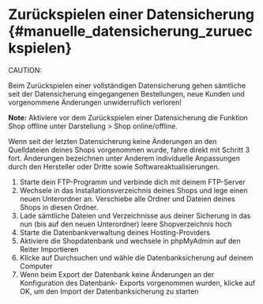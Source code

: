 # Zurückspielen einer Datensicherung {#manuelle_datensicherung_zurueckspielen}

CAUTION:

Beim Zurückspielen einer vollständigen Datensicherung gehen sämtliche seit der Datensicherung eingegangenen Bestellungen, neue Kunden und vorgenommene Änderungen unwiderruflich verloren!

**Note:** Aktiviere vor dem Zurückspielen einer Datensicherung die Funktion Shop offline unter Darstellung \> Shop online/offline.

Wenn seit der letzten Datensicherung keine Änderungen an den Quelldateien deines Shops vorgenommen wurde, fahre direkt mit Schritt 3 fort. Änderungen bezeichnen unter Anderem individuelle Anpassungen durch den Hersteller oder Dritte sowie Softwareaktualisierungen.

1.  Starte dein FTP-Programm und verbinde dich mit deinem FTP-Server
2.  Wechsele in das Installationsverzeichnis deines Shops und lege einen neuen Unterordner an. Verschiebe alle Ordner und Dateien deines Shops in diesen Ordner.
3.  Lade sämtliche Dateien und Verzeichnisse aus deiner Sicherung in das nun \(bis auf den neuen Unterordner\) leere Shopverzeichnis hoch
4.  Starte die Datenbankverwaltung deines Hosting-Providers
5.  Aktiviere die Shopdatenbank und wechsele in phpMyAdmin auf den Reiter Importieren
6.  Klicke auf Durchsuchen und wähle die Datenbanksicherung auf deinem Computer
7.  Wenn beim Export der Datenbank keine Änderungen an der Konfiguration des Datenbank- Exports vorgenommen wurden, klicke auf OK, um den Import der Datenbanksicherung zu starten



